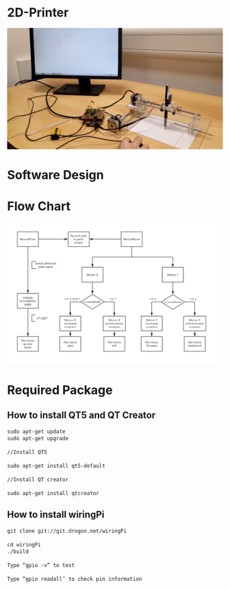 # 2D-Printer

![2d printer](https://github.com/Jason2062/2D-Printer/blob/master/Images/2D%20printer.jpg)


 
 # Software Design
 
# Flow Chart
![flow chart](https://github.com/Jason2062/2D-Printer/blob/master/Images/Flow%20chart.png)
# Required Package
## How to install QT5 and QT Creator
```
sudo apt-get update
sudo apt-get upgrade 

//Install QT5 

sudo apt-get install qt5-default

//Install QT creator

sudo apt-get install qtcreator
```
## How to install wiringPi

```
git clone git://git.drogon.net/wiringPi

cd wiringPi
./build

Type “gpio -v” to test

Type “gpio readall’ to check pin information
```


